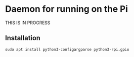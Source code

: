 # Daemon for running on the Pi
THIS IS IN PROGRESS

## Installation

```sudo apt install python3-configargparse python3-rpi.gpio```
